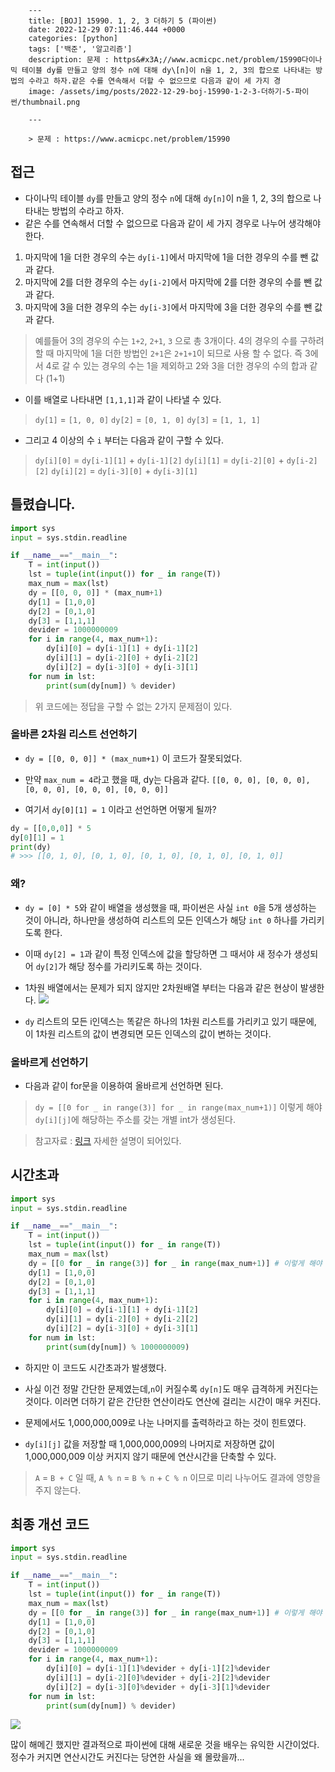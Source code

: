 

        ---
        title: [BOJ] 15990. 1, 2, 3 더하기 5 (파이썬)
        date: 2022-12-29 07:11:46.444 +0000
        categories: [python]
        tags: ['백준', '알고리즘']
        description: 문제 : https&#x3A;//www.acmicpc.net/problem/15990다이나믹 테이블 dy를 만들고 양의 정수 n에 대해 dy\[n]이 n을 1, 2, 3의 합으로 나타내는 방법의 수라고 하자.같은 수를 연속해서 더할 수 없으므로 다음과 같이 세 가지 경
        image: /assets/img/posts/2022-12-29-boj-15990-1-2-3-더하기-5-파이썬/thumbnail.png
        
        ---

        > 문제 : https://www.acmicpc.net/problem/15990

## 접근

- 다이나믹 테이블 `dy`를 만들고 양의 정수 `n`에 대해 `dy[n]`이 n을 1, 2, 3의 합으로 나타내는 방법의 수라고 하자.
- 같은 수를 연속해서 더할 수 없으므로 다음과 같이 세 가지 경우로 나누어 생각해야한다.
1. 마지막에 1을 더한 경우의 수는 `dy[i-1]`에서 마지막에 1을 더한 경우의 수를 뺀 값과 같다.
2. 마지막에 2를 더한 경우의 수는 `dy[i-2]`에서 마지막에 2를 더한 경우의 수를 뺀 값과 같다.
3. 마지막에 3을 더한 경우의 수는 `dy[i-3]`에서 마지막에 3을 더한 경우의 수를 뺀 값과 같다.

> 예를들어 3의 경우의 수는 `1+2`, `2+1`, `3` 으로 총 3개이다.
> 4의 경우의 수를 구하려 할 때 마지막에 1을 더한 방법인 `2+1`은 `2+1+1`이 되므로 사용 할 수 없다.
> 즉 3에서 4로 갈 수 있는 경우의 수는 1을 제외하고 2와 3을 더한 경우의 수의 합과 같다 (1+1)
>

- 이를 배열로 나타내면 `[1,1,1]`과 같이 나타낼 수 있다.

> `dy[1]` = `[1, 0, 0]`
> `dy[2]` = `[0, 1, 0]`
> `dy[3]` = `[1, 1, 1]`

- 그리고 4 이상의 수 `i` 부터는 다음과 같이 구할 수 있다.

> `dy[i][0]` = `dy[i-1][1]` + `dy[i-1][2]`
> `dy[i][1]` = `dy[i-2][0]` + `dy[i-2][2]`
> `dy[i][2]` = `dy[i-3][0]` + `dy[i-3][1]`


## 틀렸습니다.

```python
import sys
input = sys.stdin.readline

if __name__=="__main__":
    T = int(input())
    lst = tuple(int(input()) for _ in range(T))
    max_num = max(lst)
    dy = [[0, 0, 0]] * (max_num+1)
    dy[1] = [1,0,0]
    dy[2] = [0,1,0]
    dy[3] = [1,1,1]
    devider = 1000000009
    for i in range(4, max_num+1):
        dy[i][0] = dy[i-1][1] + dy[i-1][2]
        dy[i][1] = dy[i-2][0] + dy[i-2][2]
        dy[i][2] = dy[i-3][0] + dy[i-3][1]
    for num in lst:
        print(sum(dy[num]) % devider) 
```

> 위 코드에는 정답을 구할 수 없는 2가지 문제점이 있다.

### 올바른 2차원 리스트 선언하기

- `dy = [[0, 0, 0]] * (max_num+1)` 이 코드가 잘못되었다.

- 만약 `max_num = 4`라고 했을 때, dy는 다음과 같다.
`[[0, 0, 0], [0, 0, 0], [0, 0, 0], [0, 0, 0], [0, 0, 0]]`

- 여기서 `dy[0][1] = 1` 이라고 선언하면 어떻게 될까?

```python
dy = [[0,0,0]] * 5
dy[0][1] = 1
print(dy)
# >>> [[0, 1, 0], [0, 1, 0], [0, 1, 0], [0, 1, 0], [0, 1, 0]]
```

### 왜?

- `dy = [0] * 5`와 같이 배열을 생성했을 때, 파이썬은 사실 `int 0`을 5개 생성하는 것이 아니라, 하나만을 생성하여 리스트의 모든 인덱스가 해당 `int 0` 하나를 가리키도록 한다.

- 이때 `dy[2] = 1`과 같이 특정 인덱스에 값을 할당하면 그 때서야 새 정수가 생성되어 `dy[2]`가 해당 정수를 가리키도록 하는 것이다.

- 1차원 배열에서는 문제가 되지 않지만 2차원배열 부터는 다음과 같은 현상이 발생한다.
![](/assets/img/posts/2022-12-29-boj-15990-1-2-3-더하기-5-파이썬/img0.png)

- `dy` 리스트의 모든 i인덱스는 똑같은 하나의 1차원 리스트를 가리키고 있기 때문에, 이 1차원 리스트의 값이 변경되면 모든 인덱스의 값이 변하는 것이다.

### 올바르게 선언하기

- 다음과 같이 for문을 이용하여 올바르게 선언하면 된다.

> `dy = [[0 for _ in range(3)] for _ in range(max_num+1)]`
> 이렇게 해야 `dy[i][j]`에 해당하는 주소를 갖는 개별 int가 생성된다.

> 참고자료 : [링크](https://www.geeksforgeeks.org/python-using-2d-arrays-lists-the-right-way/)
> 자세한 설명이 되어있다.

## 시간초과

```python
import sys
input = sys.stdin.readline

if __name__=="__main__":
    T = int(input())
    lst = tuple(int(input()) for _ in range(T))
    max_num = max(lst)
    dy = [[0 for _ in range(3)] for _ in range(max_num+1)] # 이렇게 해야 list의 요소를 하나씩 바꿀 수 있다.
    dy[1] = [1,0,0]
    dy[2] = [0,1,0]
    dy[3] = [1,1,1]
    for i in range(4, max_num+1):
        dy[i][0] = dy[i-1][1] + dy[i-1][2]
        dy[i][1] = dy[i-2][0] + dy[i-2][2]
        dy[i][2] = dy[i-3][0] + dy[i-3][1]
    for num in lst:
        print(sum(dy[num]) % 1000000009) 
```

- 하지만 이 코드도 시간초과가 발생했다.

- 사실 이건 정말 간단한 문제였는데,`n`이 커질수록 `dy[n]`도 매우 급격하게 커진다는 것이다. 이러면 더하기 같은 간단한 연산이라도 연산에 걸리는 시간이 매우 커진다.

- 문제에서도 1,000,000,009로 나눈 나머지를 출력하라고 하는 것이 힌트였다.

- `dy[i][j]` 값을 저장할 때 1,000,000,009의 나머지로 저장하면 값이 1,000,000,009 이상 커지지 않기 때문에 연산시간을 단축할 수 있다.

> `A` = `B + C` 일 때, `A % n` = `B % n` + `C % n` 이므로 미리 나누어도 결과에 영향을 주지 않는다.

## 최종 개선 코드

```python
import sys
input = sys.stdin.readline

if __name__=="__main__":
    T = int(input())
    lst = tuple(int(input()) for _ in range(T))
    max_num = max(lst)
    dy = [[0 for _ in range(3)] for _ in range(max_num+1)] # 이렇게 해야 list의 요소를 하나씩 바꿀 수 있다.
    dy[1] = [1,0,0]
    dy[2] = [0,1,0]
    dy[3] = [1,1,1]
    devider = 1000000009
    for i in range(4, max_num+1):
        dy[i][0] = dy[i-1][1]%devider + dy[i-1][2]%devider
        dy[i][1] = dy[i-2][0]%devider + dy[i-2][2]%devider
        dy[i][2] = dy[i-3][0]%devider + dy[i-3][1]%devider
    for num in lst:
        print(sum(dy[num]) % devider) 
```

![](/assets/img/posts/2022-12-29-boj-15990-1-2-3-더하기-5-파이썬/img1.png)


많이 해메긴 했지만 결과적으로 파이썬에 대해 새로운 것을 배우는 유익한 시간이었다.
정수가 커지면 연산시간도 커진다는 당연한 사실을 왜 몰랐을까...

        